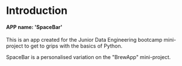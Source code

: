 # Introduction

#### APP name: 'SpaceBar'

This is an app created for the Junior Data Engineering bootcamp mini-project to get to grips with the basics of Python.

SpaceBar is a personalised variation on the "BrewApp" mini-project. 


